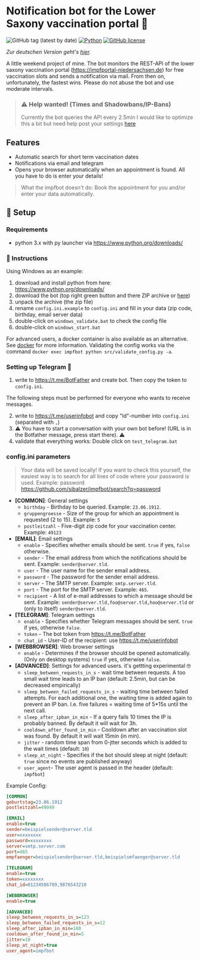 # Notification bot for the Lower Saxony vaccination portal 🐴

![GitHub tag (latest by date)](https://img.shields.io/github/v/tag/sibalzer/impfbot?label=version)
[![Python](https://img.shields.io/badge/Made%20with-Python%203.x-blue.svg?style=flat-square&logo=Python&logoColor=white)](https://www.python.org/)
[![GitHub license](https://img.shields.io/github/license/sibalzer/impfbot)](https://github.com/sibalzer/impfbot/blob/main/LICENSE)

_Zur deutschen Version geht's [hier](https://github.com/sibalzer/impfbot/blob/main/README.md)._

A little weekend project of mine. The bot monitors the REST-API of the lower saxony vaccination portal (https://impfportal-niedersachsen.de) for free vaccination slots and sends a notification via mail. From then on, unfortunately, the fastest wins. Please do not abuse the bot and use moderate intervals.

> ### ⚠ Help wanted! (Times and Shadowbans/IP-Bans)
>
> Currently the bot queries the API every 2.5min I would like to optimize this a bit but need help post your settings [here](https://github.com/sibalzer/impfbot/issues/6)

## Features
* Automatic search for short term vaccination dates
* Notifications via email and telegram 
* Opens your browser automatically when an appointment is found. All you have to do is enter your details!

> What the impfbot doesn't do: Book the appointment for you and/or enter your data automatically.

## 🤖 Setup

### Requirements

- python 3.x with py launcher via https://www.python.org/downloads/

### 📝 Instructions

Using Windows as an example:

1. download and install python from here: https://www.python.org/downloads/
2. download the bot (top right green button and there ZIP archive or [here](https://github.com/sibalzer/impfbot/archive/refs/heads/main.zip))
3. unpack the archive (the zip file)
4. rename `config.ini.example` to `config.ini` and fill in your data (zip code, birthday, email server data)
5. double-click on `windows_validate.bat` to check the config file
6. double-click on `windows_start.bat`

For advanced users, a docker container is also available as an alternative. See [docker](https://github.com/sibalzer/impfbot/tree/main/docker) for more information. Validating the config works via the command `docker exec impfbot python src/validate_config.py -a`.

### Setting up Telegram 📣

1. write to https://t.me/BotFather and create bot. Then copy the token to `config.ini`.

The following steps must be performed for everyone who wants to receive messages.

2. write to https://t.me/userinfobot and copy "Id"-number into `config.ini` (separated with `,`)
3. ⚠ You have to start a conversation with your own bot before! (URL is in the Botfather message, press start there). ⚠
4. validate that everything works: Double click on `test_telegram.bat`

### config.ini parameters

> Your data will be saved locally! If you want to check this yourself, the easiest way is to search for all lines of code where your password is used. Example: password https://github.com/sibalzer/impfbot/search?q=password


- **\[COMMON\]**: General settings
  - `birthday` - Birthday to be queried. Example: `23.06.1912`.
  - `gruppengroesse` - Size of the group for which an appointment is requested (2 to 15). Example: `5`
  - `postleitzahl` - Five-digit zip code for your vaccination center. Example: `49123`
- **\[EMAIL\]**: Email settings
  - `enable` - Specifies whether emails should be sent. `true` if yes, `false` otherwise.
  - `sender` - The email address from which the notifications should be sent. Example: `sender@server.tld`.
  - `user` - The user name for the sender email address. 
  - `password` - The password for the sender email address. 
  - `server` - The SMTP server. Example: `smtp.server.tld`.
  - `port` - The port for the SMTP server. Example: `465`.
  - `recipient` - A list of e-mail addresses to which a message should be sent. Example: `sender@server.tld,foo@server.tld,hoo@server.tld` or (only to itself) `sender@server.tld`.
- **\[TELEGRAM\]**: Telegram settings
  - `enable` - Specifies whether Telegram messages should be sent. `true` if yes, otherwise `false`.
  - `token` - The bot token from https://t.me/BotFather
  - `chat_id` - User-ID of the recipient: use https://t.me/userinfobot
- **\[WEBBROWSER\]**: Web browser settings
  - `enable` - Determines if the browser should be opened automatically. (Only on desktop systems) `true` if yes, otherwise `false`.
- **\[ADVANCED\]**: Settings for advanced users. it's gettting experimental 🤓
  - `sleep_between_requests_in_s` - wait time between requests. A too small wait time leads to an IP ban (default: 2.5min, but can be decreased empirically)
  - `sleep_between_failed_requests_in_s` - waiting time between failed attempts. For each additional one, the waiting time is added again to prevent an IP ban. I.e. five failures = waiting time of 5*15s until the next call.
  - `sleep_after_ipban_in_min` - If a query fails 10 times the IP is probably banned. By default it will wait for 3h.
  - `cooldown_after_found_in_min` - Cooldown after an vaccination slot was found. By default it will wait 15min (in min).
  - `jitter` - random time span from 0-jtter seconds which is added to the wait times (default: `10`)
  - `sleep_at_night` - Specifies if the bot should sleep at night (default: `true` since no events are published anyway)
  - `user_agent`- The user agent is passed in the header (default: `impfbot`)

Example Config:

```ini
[COMMON]
geburtstag=23.06.1912
postleitzahl=49049

[EMAIL]
enable=true
sender=beispielsender@server.tld
user=xxxxxxxx
password=xxxxxxxx
server=smtp.server.com
port=465
empfaenger=beispielsender@server.tld,beispielsmfaenger@server.tld

[TELEGRAM]
enable=true
token=xxxxxxxx
chat_id=01234586789,9876543210

[WEBBROWSER]
enable=true

[ADVANCED]
sleep_between_requests_in_s=123
sleep_between_failed_requests_in_s=12
sleep_after_ipban_in_min=180
cooldown_after_found_in_min=5
jitter=10
sleep_at_night=true
user_agent=impfbot
```

